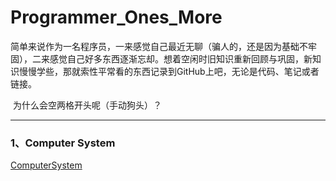# Programmer_Ones_More

​        简单来说作为一名程序员，一来感觉自己最近无聊（骗人的，还是因为基础不牢固），二来感觉自己好多东西逐渐忘却。想着空闲时旧知识重新回顾与巩固，新知识慢慢学些，那就索性平常看的东西记录到GitHub上吧，无论是代码、笔记或者链接。

​        为什么会空两格开头呢（手动狗头）？

-----

### 1、Computer System

<a href = "https://github.com/GingJing/Programmer_Ones_More/tree/master/ComputerSystem">ComputerSystem</a>